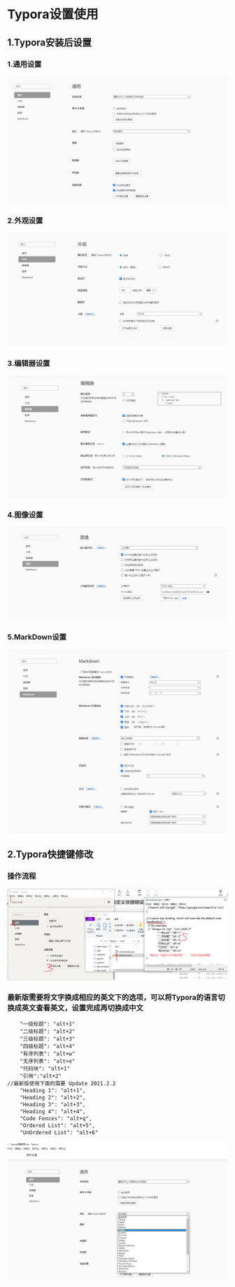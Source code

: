 # Typora设置使用



## 1.Typora安装后设置

### 1.通用设置

![image-20210410223723953](https://raw.githubusercontent.com/yusenyi123/pictures2/master/imgs/20210410223724.png)



### 2.外观设置

![image-20210410224125432](https://raw.githubusercontent.com/yusenyi123/pictures2/master/imgs/20210410224125.png)

### 3.编辑器设置

![image-20210410224144503](https://raw.githubusercontent.com/yusenyi123/pictures2/master/imgs/20210410224144.png)

### 4.图像设置

![image-20210410224217705](https://raw.githubusercontent.com/yusenyi123/pictures2/master/imgs/20210410224217.png)

### 5.MarkDown设置

![image-20210410223614446](https://raw.githubusercontent.com/yusenyi123/pictures2/master/imgs/20210410223614.png)





## 2.Typora快捷键修改



### 操作流程

![在这里插入图片描述](https://raw.githubusercontent.com/yusenyi123/pictures2/master/imgs/20210421093624.png)







### 最新版需要将文字换成相应的英文下的选项，可以将Typora的语言切换成英文查看英文，设置完成再切换成中文



```
	"一级标题": "alt+1"
	"二级标题": "alt+2"
	"三级标题": "alt+3"
	"四级标题": "alt+4"
	"有序列表": "alt+w"
	"无序列表": "alt+e"
	"代码块": "alt+1"
	"引用":"alt+2"
//最新版使用下面的需要 Update 2021.2.2
	"Heading 1": "alt+1",
    "Heading 2": "alt+2",
    "Heading 3": "alt+3",
    "Heading 4": "alt+4",
    "Code Fences": "alt+q",
    "Ordered List": "alt+5",
    "UnOrdered List": "alt+6"
```

![image-20210421102033822](https://raw.githubusercontent.com/yusenyi123/pictures2/master/imgs/20210421102033.png)







